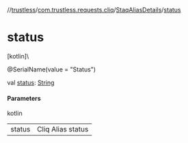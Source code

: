 //[trustless](../../../index.md)/[com.trustless.requests.cliq](../index.md)/[StaqAliasDetails](index.md)/[status](status.md)

# status

[kotlin]\

@SerialName(value = &quot;Status&quot;)

val [status](status.md): [String](https://kotlinlang.org/api/latest/jvm/stdlib/kotlin/-string/index.html)

#### Parameters

kotlin

| | |
|---|---|
| status | Cliq Alias status |
